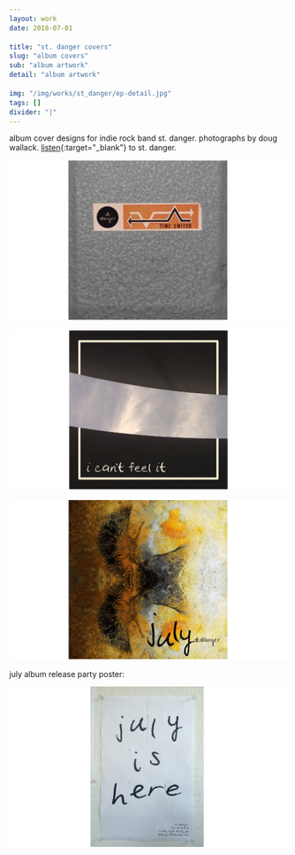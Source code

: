 ```yaml
---
layout: work
date: 2018-07-01

title: "st. danger covers"
slug: "album covers"
sub: "album artwork"
detail: "album artwork"

img: "/img/works/st_danger/ep-detail.jpg"
tags: []
divider: "|"
---
```


album cover designs for indie rock band st. danger. photographs by doug wallack. [listen](https://stdanger.bandcamp.com){:target="_blank"} to st. danger.

![time switch cover](/img/works/st_danger/time-switch.png)

![cant feel it cover](/img/works/st_danger/cant-feel-it.png)

![july cover](/img/works/st_danger/july.png)

july album release party poster:

![july poster](/img/works/st_danger/july-poster.png)
